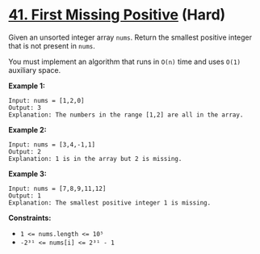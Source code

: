 # [41. First Missing Positive][link] (Hard)

[link]: https://leetcode.com/problems/first-missing-positive/

Given an unsorted integer array `nums`. Return the smallest positive integer that is not present in
`nums`.

You must implement an algorithm that runs in `O(n)` time and uses `O(1)` auxiliary space.

**Example 1:**

```
Input: nums = [1,2,0]
Output: 3
Explanation: The numbers in the range [1,2] are all in the array.
```

**Example 2:**

```
Input: nums = [3,4,-1,1]
Output: 2
Explanation: 1 is in the array but 2 is missing.
```

**Example 3:**

```
Input: nums = [7,8,9,11,12]
Output: 1
Explanation: The smallest positive integer 1 is missing.
```

**Constraints:**

- `1 <= nums.length <= 10⁵`
- `-2³¹ <= nums[i] <= 2³¹ - 1`

